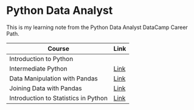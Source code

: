 # Python Data Analyst

This is my learning note from the Python Data Analyst DataCamp Career Path.

| Course                               | Link                                                                                                                                                                                  |
|----------------------------------|--------------------------------------------------------|
| Introduction to Python               |                                                                                                                                                                                       |
| Intermediate Python                  | [Link](https://htmlpreview.github.io/?https://github.com/junruidi/PythonDataAnalyst/blob/main/Intermediate%20Python/Intermediate-Python.html)                                         |
| Data Manipulation with Pandas        | [Link](https://htmlpreview.github.io/?https://github.com/junruidi/PythonDataAnalyst/blob/main/Data%20Manipulations%20with%20Pandas/Data-Manipulation-in-Pandas.html)                  |
| Joining Data with Pandas             | [Link](https://htmlpreview.github.io/?https://github.com/junruidi/PythonDataAnalyst/blob/main/Joining%20%20Data%20with%20Pandas/Joing-Data-with-Pandas.html)                          |
| Introduction to Statistics in Python | [Link](https://htmlpreview.github.io/?https://github.com/junruidi/PythonDataAnalyst/blob/main/Introduction%20to%20Statistics%20in%20Python/Introdcution-to-Statistics-in-Python.html) |

